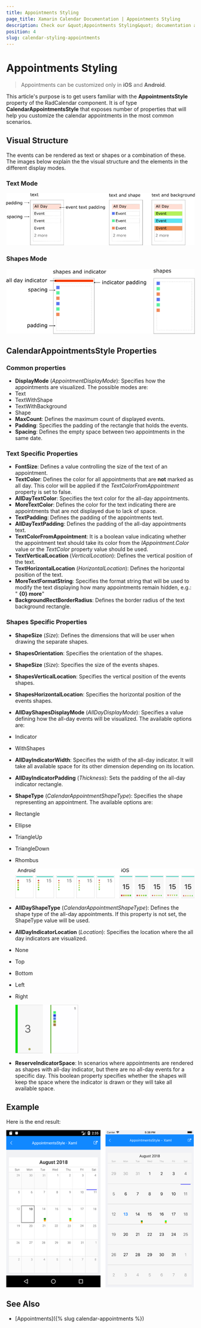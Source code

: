 ```yaml
---
title: Appointments Styling
page_title: Xamarin Calendar Documentation | Appointments Styling
description: Check our &quot;Appointments Styling&quot; documentation article for Telerik Calendar for Xamarin control.
position: 4
slug: calendar-styling-appointments
---
```


# Appointments Styling

> Appointments can be customized only in **iOS** and **Android**.

This article's purpose is to get users familiar with the **AppointmentsStyle** property of the RadCalendar component. It is of type **CalendarAppointmentsStyle** that exposes number of properties that will help you customize the calendar appointments in the most common scenarios.

## Visual Structure

The events can be rendered as text or shapes or a combination of these. The images below explain the the visual structure and the elements in the different display modes.

### Text Mode

![Text Mode](images/calendar-appointments-text.png "Cell Structure")

### Shapes Mode

![Text Mode](images/calendar-appointments-shapes.png "Cell Structure")

## CalendarAppointmentsStyle Properties

### Common properties
 
- **DisplayMode** (*AppointmentDisplayMode*): Specifies how the appointments are visualized. The possible modes are:
 - Text
 - TextWithShape
 - TextWithBackground
 - Shape
- **MaxCount**: Defines the maximum count of displayed events. 
- **Padding**: Specifies the padding of the rectangle that holds the events.
- **Spacing**: Defines the empty space between two appointments in the same date.

### Text Specific Properties

- **FontSize**: Defines a value controlling the size of the text of an appointment. 
- **TextColor**: Defines the color for all appointments that are **not** marked as all day. This color will be applied if the *TextColorFromAppointment* property is set to false.
- **AllDayTextColor**: Specifies the text color for the all-day appointments. 
- **MoreTextColor**: Defines the color for the text indicating  there are appointments that are not displayed due to lack of space.
- **TextPadding**: Defines the padding of the appointments text.
- **AllDayTextPadding**: Defines the padding of the all-day appointments text. 
- **TextColorFromAppointment**: It is a boolean value indicating whether the appointment text should take its color from the *IAppointment.Color* value or the *TextColor* property value should be used.
- **TextVerticalLocation** (*VerticalLocation*): Defines the vertical position of the text.
- **TextHorizontalLocation** (*HorizontalLocation*): Defines the horizontal position of the text.
- **MoreTextFormatString**: Specifies the format string that will be used to modify the text displaying how many appointments remain hidden, e.g.: " **{0} more**"
- **BackgroundRectBorderRadius**: Defines the border radius of the text background rectangle.

### Shapes Specific Properties

- **ShapeSize** (*Size*): Defines the dimensions that will be user when drawing the separate shapes.
- **ShapesOrientation**: Specifies the orientation of the shapes.
- **ShapeSize** (*Size*): Specifies the size of the events shapes.
- **ShapesVerticalLocation**: Specifies the vertical position of the events shapes.
- **ShapesHorizontalLocation**: Specifies the horizontal position of the events shapes.
- **AllDayShapesDisplayMode** (*AllDayDisplayMode*): Specifies a value defining how the all-day events will be visualized. The available options are:
 - Indicator
 - WithShapes
- **AllDayIndicatorWidth**: Specifies the width of the all-day indicator. It will take all available space for its other dimension depending on its location.
- **AllDayIndicatorPadding** (*Thickness*): Sets the padding of the all-day indicator rectangle. 
- **ShapeType** (*CalendarAppointmentShapeType*): Specifies the shape representing an appointment. The available options are:
 - Rectangle
 - Ellipse
 - TriangleUp
 - TriangleDown
 - Rhombus

    ![Shape Type](images/calendar-appointments-shape-types.png )
- **AllDayShapeType** (*CalendarAppointmentShapeType*): Defines the shape type of the all-day appointments. If this property is not set, the ShapeType value will be used.
- **AllDayIndicatorLocation** (*Location*): Specifies the location where the all day indicators are visualized.
 - None
 - Top
 - Bottom
 - Left
 - Right

    ![AllDay Indicator Location](images/calendar-cell-style-all-day-indicator-location.png "AllDayIndicatorLocation = Left")

- **ReserveIndicatorSpace**: In scenarios where appointments are rendered as shapes with all-day indicator, but there are no all-day events for a specific day. This boolean property specifies whether the shapes will keep the space where the indicator is drawn or they will take all available space. 

## Example

<snippet id='calendar-appointmentsstyle-xaml' />
<snippet id='calendar-appointmentsstyle-csharp' />

Here is the end result:

![Styling Appointments](images/calendar-appointmentsstyle.png)

## See Also

- [Appointments]({% slug calendar-appointments %})
